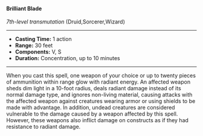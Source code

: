 #### Brilliant Blade
*7th-level transmutation* (Druid,Sorcerer,Wizard)
___
- **Casting Time:** 1 action
- **Range:** 30 feet
- **Components:** V, S
- **Duration:** Concentration, up to 10 minutes
---
When you cast this spell, one weapon of your
choice or up to twenty pieces of ammunition within
range glow with radiant energy. An affected weapon
sheds dim light in a 10-foot radius, deals radiant
damage instead of its normal damage type, and
ignores non-living material, causing attacks with
the affected weapon against creatures wearing
armor or using shields to be made with advantage.
In addition, undead creatures are considered
vulnerable to the damage caused by a weapon
affected by this spell. However, these weapons also
inflict damage on constructs as if they had
resistance to radiant damage.
